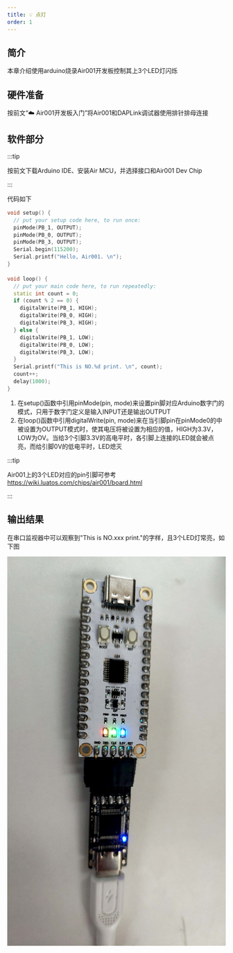 ```yaml
---
title: 💡 点灯
order: 1
---
```


## 简介

本章介绍使用arduino烧录Air001开发板控制其上3个LED灯闪烁

## 硬件准备

按前文“☁️ Air001开发板入门”将Air001和DAPLink调试器使用排针排母连接

## 软件部分

:::tip

按前文下载Arduino IDE、安装Air MCU，并选择接口和Air001 Dev Chip

:::

代码如下

```cpp
void setup() {
  // put your setup code here, to run once:
  pinMode(PB_1, OUTPUT);
  pinMode(PB_0, OUTPUT);
  pinMode(PB_3, OUTPUT);
  Serial.begin(115200);
  Serial.printf("Hello, Air001. \n");
}

void loop() {
  // put your main code here, to run repeatedly:
  static int count = 0;
  if (count % 2 == 0) {
    digitalWrite(PB_1, HIGH);
    digitalWrite(PB_0, HIGH);
    digitalWrite(PB_3, HIGH);
  } else {
    digitalWrite(PB_1, LOW);
    digitalWrite(PB_0, LOW);
    digitalWrite(PB_3, LOW);
  }
  Serial.printf("This is NO.%d print. \n", count);
  count++;
  delay(1000);
}
```

1. 在setup()函数中引用pinMode(pin, mode)来设置pin脚对应Arduino数字门的模式，只用于数字门定义是输入INPUT还是输出OUTPUT
2. 在loop()函数中引用digitalWrite(pin, mode)来在当引脚pin在pinMode0的中被设置为OUTPUT模式时，使其电压将被设置为相应的值，HIGH为3.3V，LOW为OV。当给3个引脚3.3V的高电平时，各引脚上连接的LED就会被点亮，而给引脚0V的低电平时，LED熄灭

:::tip

Air001上的3个LED对应的pin引脚可参考<https://wiki.luatos.com/chips/air001/board.html>

:::

## 输出结果

在串口监视器中可以观察到"This is NO.xxx print."的字样，且3个LED灯常亮，如下图

![light](img/light.jpg)

